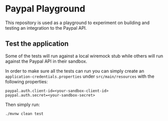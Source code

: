 # Paypal Playground

This repository is used as a playground to experiment on building and testing an integration to the Paypal API.

## Test the application

Some of the tests will run against a local wiremock stub while others will run against the Paypal API in their sandbox.

In order to make sure all the tests can run you can simply create an `application-credentials.properties` under `src/main/resources` with the following properties:

```
paypal.auth.client-id=<your-sandbox-client-id>
paypal.auth.secret=<your-sandbox-secret>
```

Then simply run:

```
./mvnw clean test
```
